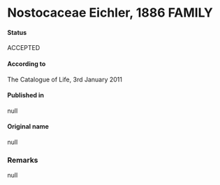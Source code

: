 # Nostocaceae Eichler, 1886 FAMILY

#### Status
ACCEPTED

#### According to
The Catalogue of Life, 3rd January 2011

#### Published in
null

#### Original name
null

### Remarks
null